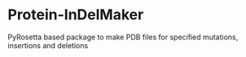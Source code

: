 # Protein-InDelMaker
PyRosetta based package to make PDB files for specified mutations, insertions and deletions 
